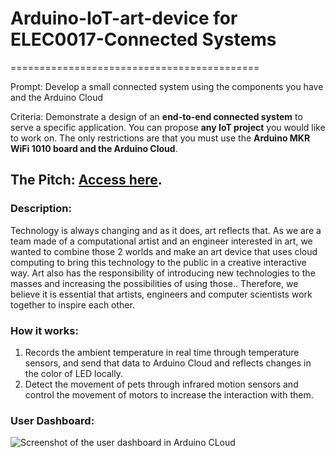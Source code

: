 # Arduino-IoT-art-device for ELEC0017-Connected Systems
===========================================

Prompt: Develop a small connected system using the components you have and the Arduino Cloud

Criteria: Demonstrate a design of an **end-to-end connected system** to serve a specific application. You can propose **any IoT project** you would like to work on. The only restrictions are that you must use the **Arduino MKR WiFi 1010 board and the Arduino Cloud**.

## The Pitch: [Access here](https://www.canva.com/design/DAFdX7rXhiY/T9H7Shx3-azngMMHspqzew/edit?utm_content=DAFdX7rXhiY&utm_campaign=designshare&utm_medium=link2&utm_source=sharebutton). 

### Description:
Technology is always changing and as it does, art reflects that. As we are a team made of a computational artist and an engineer interested in art, we wanted to combine those 2 worlds and make an art device that uses cloud computing to bring this technology to the public in a creative interactive way. Art also has the responsibility of introducing new technologies to the masses and increasing the possibilities of using those.. Therefore, we believe it is essential that artists, engineers and computer scientists work together to inspire each other. 

### How it works:
1. Records the ambient temperature in real time through temperature sensors, and send that data to Arduino Cloud and reflects changes in the color of LED locally.
2. Detect the movement of pets through infrared motion sensors and control the movement of motors to increase the interaction with them. 

### User Dashboard:
![Screenshot of the user dashboard in Arduino CLoud](https://github.com/EmaaPop/Arduino-IoT-art-device---Cloud-Computing-/blob/main/UI%20for%20Cloud%20%20hot.jpg)
